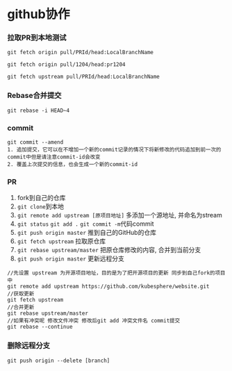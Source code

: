 # github协作



### 拉取PR到本地测试

```
git fetch origin pull/PRId/head:LocalBranchName
```

```
git fetch origin pull/1204/head:pr1204
```

```
git fetch upstream pull/PRId/head:LocalBranchName
```



### Rebase合并提交

```
git rebase -i HEAD~4
```

### commit

```
git commit --amend
1. 追加提交，它可以在不增加一个新的commit记录的情况下将新修改的代码追加到前一次的commit中但是请注意commit-id会改变
2. 覆盖上次提交的信息，也会生成一个新的commit-id
```



### PR

1. fork到自己的仓库
2. `git clone`到本地
3. `git remote add upstream [原项目地址]` 多添加一个源地址, 并命名为stream
4. `git status` `git add .` `git commit -m`代码commit
5. `git push origin master` 推到自己的GitHub的仓库
6. `git fetch upstream` 拉取原仓库
7. `git rebase upstream/master` 把原仓库修改的内容, 合并到当前分支
8. `git push origin master` 更新远程分支

```text
//先设置 upstream 为开源项目地址，目的是为了把开源项目的更新 同步到自己fork的项目中
git remote add upstream https://github.com/kubesphere/website.git
//获取更新
git fetch upstream
//合并更新
git rebase upstream/master
//如果有冲突呢 修改文件冲突 修改后git add 冲突文件名 commit提交
git rebase --continue
```

### 删除远程分支

```
git push origin --delete [branch]
```

